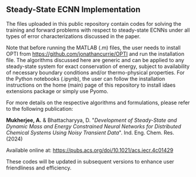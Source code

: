 ## Steady-State ECNN Implementation

The files uploaded in this public repository contain codes for solving the training and forward problems with respect to steady-state ECNNs under all types 
of error characterizations discussed in the paper. 

Note that before running the MATLAB (.m) files, the user needs to install OPTI from https://github.com/jonathancurrie/OPTI and run the installation file. The algorithms
discussed here are generic and can be applied to any steady-state system for exact conservation of energy, subject to availability of necessary boundary conditions and/or 
thermo-physical properties. For the Python notebooks (.ipynb), the user can follow the installation instructions on the home (main) page of this repository to install idaes 
extensions package or simply use Pyomo. 

For more details on the respective algorithms and formulations, please refer to the following publication:

**Mukherjee, A.** & Bhattacharyya, D. "*Development of Steady-State and Dynamic Mass and Energy Constrained Neural Networks for Distributed Chemical Systems 
Using Noisy Transient Data*". Ind. Eng. Chem. Res. (2024)

Available online at: https://pubs.acs.org/doi/10.1021/acs.iecr.4c01429

These codes will be updated in subsequent versions to enhance user friendliness and efficiency. 

